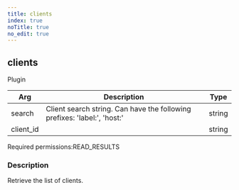 ```yaml
---
title: clients
index: true
noTitle: true
no_edit: true
---
```




<div class="vql_item"></div>


## clients
<span class='vql_type label label-warning pull-right page-header'>Plugin</span>



<div class="vqlargs"></div>

Arg | Description | Type
----|-------------|-----
search|Client search string. Can have the following prefixes: 'label:', 'host:'|string
client_id||string

<span class="permission_list vql_type">Required permissions:</span><span class="permission_list linkcolour label label-important">READ_RESULTS</span>

### Description

Retrieve the list of clients.

